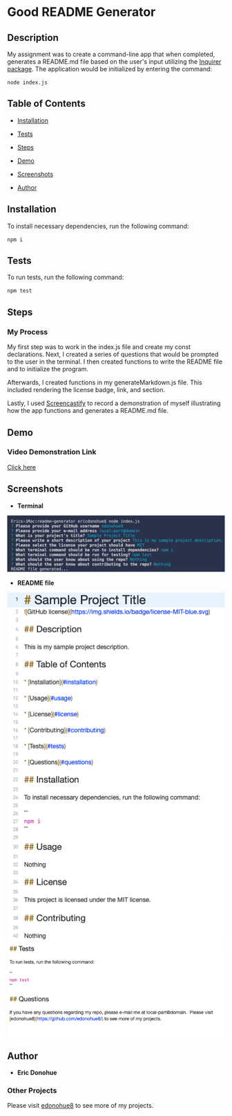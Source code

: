 # Good README Generator

## Description

My assignment was to create a command-line app that when completed, generates a README.md file based on the user's input utilizing the [Inquirer package](https://www.npmjs.com/package/inquirer).  The application would be initialized by entering the command:

```
node index.js
```

## Table of Contents 

* [Installation](#installation)

* [Tests](#tests)

* [Steps](#steps)

* [Demo](#demo)

* [Screenshots](#screenshots)

* [Author](#author)

## Installation

To install necessary dependencies, run the following command:

```
npm i
```

## Tests

To run tests, run the following command:

```
npm test
```

## Steps
### My Process

My first step was to work in the index.js file and create my const declarations.  Next, I created a series of questions that would be prompted to the user in the terminal.  I then created functions to write the README file and to initialize the program.

Afterwards, I created functions in my generateMarkdown.js file.  This included rendering the license badge, link, and section.

Lastly, I used [Screencastify](https://www.screencastify.com/) to record a demonstration of myself illustrating how the app functions and generates a README.md file.

## Demo
### Video Demonstration Link
[Click here](https://drive.google.com/file/d/1T7qJRYQKYkeDeAxpVWNCArM7ATNqbCcF/view?usp=sharing)

## Screenshots

* **Terminal**
<img src="main-readme-assets/terminal.png" width="600">

* **README file**
<img src="main-readme-assets/readme1.png" width="600">

<img src="main-readme-assets/readme2.png" width="600">

## Author

* **Eric Donohue**

### Other Projects

Please visit [edonohue8](https://github.com/edonohue8/) to see more of my projects.

